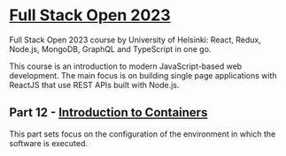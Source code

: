 # [Full Stack Open 2023](https://fullstackopen.com/en/)

Full Stack Open 2023 course by University of Helsinki: React, Redux, Node.js, MongoDB, GraphQL and TypeScript in one go. 

This course is an introduction to modern JavaScript-based web development. The main focus is on building single page applications with ReactJS that use REST APIs built with Node.js.

## Part 12 - [Introduction to Containers](https://fullstackopen.com/en/part12/introduction_to_containers)

This part sets focus on the configuration of the environment in which the software is executed.
